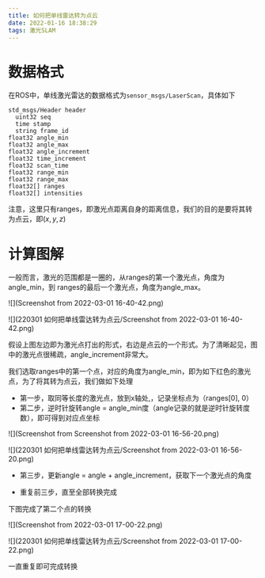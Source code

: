```yaml
---
title: 如何把单线雷达转为点云
date: 2022-01-16 18:38:29
tags: 激光SLAM
---
```


# 数据格式

在ROS中，单线激光雷达的数据格式为`sensor_msgs/LaserScan`，具体如下

```
std_msgs/Header header
  uint32 seq
  time stamp
  string frame_id
float32 angle_min
float32 angle_max
float32 angle_increment
float32 time_increment
float32 scan_time
float32 range_min
float32 range_max
float32[] ranges
float32[] intensities
```

注意，这里只有ranges，即激光点距离自身的距离信息，我们的目的是要将其转为点云，即$(x,y,z)$

# 计算图解

一般而言，激光的范围都是一圈的，从ranges的第一个激光点，角度为angle_min，到 ranges的最后一个激光点，角度为angle_max。

![](Screenshot from 2022-03-01 16-40-42.png)

![](220301 如何把单线雷达转为点云/Screenshot from 2022-03-01 16-40-42.png)

假设上图左边即为激光点打出的形式，右边是点云的一个形式。为了清晰起见，图中的激光点很稀疏，angle_increment非常大。

我们选取ranges中的第一个点，对应的角度为angle_min，即为如下红色的激光点，为了将其转为点云，我们做如下处理

- 第一步，取同等长度的激光点，放到x轴处,，记录坐标点为（ranges[0], 0）
- 第二步，逆时针旋转angle = angle_min度（angle记录的就是逆时针旋转度数），即可得到对应点坐标

![](Screenshot from Screenshot from 2022-03-01 16-56-20.png)

![](220301 如何把单线雷达转为点云/Screenshot from 2022-03-01 16-56-20.png)

- 第三步，更新angle = angle + angle_increment，获取下一个激光点的角度

- 重复前三步，直至全部转换完成

下图完成了第二个点的转换

![](Screenshot from 2022-03-01 17-00-22.png)

![](220301 如何把单线雷达转为点云/Screenshot from 2022-03-01 17-00-22.png)

一直重复即可完成转换

